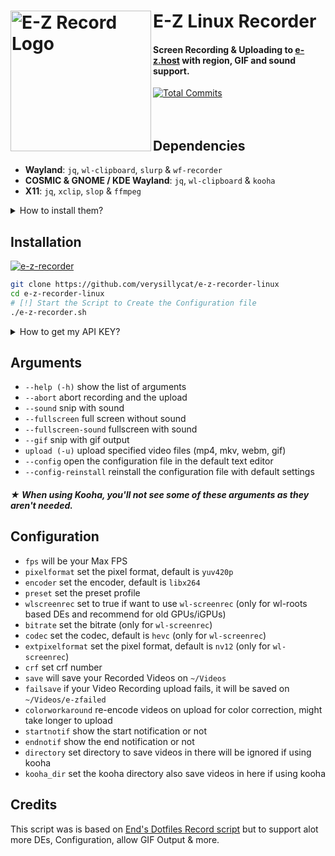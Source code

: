 # E-Z Linux Recorder [<img src="https://r2.e-z.host/9e3dd702-42ab-4d6b-a8a0-b1a4ab53af33/35jx47l1.png" width="225" align="left" alt="E-Z Record Logo">](https://github.com/verysillycat/e-z-recorder-linux)

#### Screen Recording & Uploading to [e-z.host](https://e-z.host) with region, GIF and sound support.

[![Total Commits](https://img.shields.io/github/commit-activity/t/verysillycat/e-z-recorder-linux?style=flat&logo=github&label=Commits&labelColor=%230f0f0f&color=%23191919)](https://github.com/verysillycat/e-z-recorder-linux/commits/)
<br><br><br>

## Dependencies

- **Wayland**: `jq`, `wl-clipboard`, `slurp` & `wf-recorder`
- **COSMIC & GNOME / KDE Wayland**: `jq`, `wl-clipboard` & `kooha`
- **X11**: `jq`, `xclip`, `slop` & `ffmpeg`

<details>
<summary>How to install them?</summary>

Go to your prefered terminal and execute this command depending on your Distro.
| Compositor | Distribution | Instructions |
| ------------------- | ----------------------- | ----------------------------------------------------------------------------------------------------- |
| **Wayland** | **Debian/Ubuntu** | `sudo apt install wf-recorder jq wl-clipboard slurp` |
| **Wayland** | **Fedora** | `sudo dnf install wf-recorder jq wl-clipboard slurp` |
| **Wayland** | **Arch** | `sudo pacman -S wf-recorder jq wl-clipboard slurp` |
| **Wayland** | **Gentoo** | `sudo emerge -av gui-apps/wf-recorder app-misc/jq x11-misc/wl-clipboard gui-apps/slurp` |

| Compositor | Distribution      | Instructions                                                                  |
| ---------- | ----------------- | ----------------------------------------------------------------------------- |
| **X11**    | **Debian/Ubuntu** | `sudo apt install ffmpeg jq xclip slop`                                       |
| **X11**    | **Fedora**        | `sudo apt install ffmpeg jq xclip slop`                                       |
| **X11**    | **Arch**          | `sudo pacman -S ffmpeg jq xclip slop`                                         |
| **X11**    | **Gentoo**        | `sudo emerge -av media-video/ffmpeg app-misc/jq x11-misc/xclip x11-misc/slop` |

| Compositor                       | Distribution      | Instructions                                                          |
| -------------------------------- | ----------------- | --------------------------------------------------------------------- |
| **COSMIC & GNOME / KDE Wayland** | **Debian/Ubuntu** | `sudo apt install kooha jq wl-clipboard`                              |
| **COSMIC & GNOME / KDE Wayland** | **Fedora**        | `sudo dnf install kooha jq wl-clipboard`                              |
| **COSMIC & GNOME / KDE Wayland** | **Arch**          | `sudo pacman -S kooha jq wl-clipboard`                                |
| **COSMIC & GNOME / KDE Wayland** | **Gentoo**        | `sudo emerge -av media-video/kooha app-misc/jq x11-misc/wl-clipboard` |

 </details>

## Installation

[![e-z-recorder](https://img.shields.io/badge/AVAILABLE_ON_THE_AUR-333232?style=for-the-badge&logo=arch-linux&logoColor=3d67db&labelColor=%23171717)](https://aur.archlinux.org/packages/e-z-recorder)

```bash
git clone https://github.com/verysillycat/e-z-recorder-linux
cd e-z-recorder-linux
# [!] Start the Script to Create the Configuration file
./e-z-recorder.sh
```

<details>
<summary>How to get my API KEY?</summary>
Log in to E-Z, Click on your User Modal on the top right, Go to Account, and Copy your API KEY<br>
Now paste that API KEY into auth variable in the Config File
</details>

## Arguments

- `--help (-h)` show the list of arguments
- `--abort` abort recording and the upload
- `--sound` snip with sound
- `--fullscreen` full screen without sound
- `--fullscreen-sound` fullscreen with sound
- `--gif` snip with gif output
- `upload (-u)` upload specified video files (mp4, mkv, webm, gif)
- `--config` open the configuration file in the default text editor
- `--config-reinstall` reinstall the configuration file with default settings

##### ★ When using Kooha, you'll not see some of these arguments as they aren't needed.

## Configuration

- `fps` will be your Max FPS
- `pixelformat` set the pixel format, default is `yuv420p`
- `encoder` set the encoder, default is `libx264`
- `preset` set the preset profile
- `wlscreenrec` set to true if want to use `wl-screenrec` (only for wl-roots based DEs and recommend for old GPUs/iGPUs)
- `bitrate` set the bitrate (only for `wl-screenrec`)
- `codec` set the codec, default is `hevc` (only for `wl-screenrec`)
- `extpixelformat` set the pixel format, default is `nv12` (only for `wl-screenrec`)
- `crf` set crf number
- `save` will save your Recorded Videos on `~/Videos`
- `failsave` if your Video Recording upload fails, it will be saved on `~/Videos/e-zfailed`
- `colorworkaround` re-encode videos on upload for color correction, might take longer to upload
- `startnotif` show the start notification or not
- `endnotif` show the end notification or not
- `directory` set directory to save videos in there will be ignored if using kooha
- `kooha_dir` set the kooha directory also save videos in here if using kooha

## Credits

This script was is based on [End's Dotfiles Record script](https://github.com/end-4/dots-hyprland/blob/main/.config/ags/scripts/record-script.sh) but to support alot more DEs, Configuration, allow GIF Output & more.
